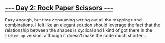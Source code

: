 ## [--- Day 2: Rock Paper Scissors ---](https://adventofcode.com/2022/day/2)

Easy enough, but time consuming writing out all the mappings and combinations. I felt like an elegant solution should leverage the fact that the relationship between the shapes is cyclical and I kind of got there in the `tidied_up` version, although it doesn't make the code much shorter...